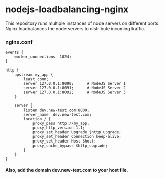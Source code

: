 # nodejs-loadbalancing-nginx
This repository runs multiple instances of node servers on different ports.
Nginx loadbalances the node servers to distribute incoming traffic.

### nginx.conf

```
events {
    worker_connections  1024;
}

http {
    upstream my_app {
        least_conn;
        server 127.0.0.1:8090;      # NodeJS Server 1
        server 127.0.0.1:8091;      # NodeJS Server 2
        server 127.0.0.1:8092;      # NodeJS Server 3
    }

    server {
        listen dev.new-test.com:8000;
        server_name  dev.new-test.com;
        location / {
            proxy_pass http://my_app;
            proxy_http_version 1.1;
            proxy_set_header Upgrade $http_upgrade;
            proxy_set_header Connection keep-alive;
            proxy_set_header Host $host;
            proxy_cache_bypass $http_upgrade;
        }
    }
}
```

#### Also, add the domain dev.new-test.com to your host file.
